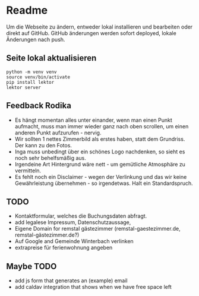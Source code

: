 # Readme

Um die Webseite zu ändern, entweder lokal installieren und bearbeiten oder direkt auf GitHub. GitHub änderungen werden sofort deployed, lokale Änderungen nach push.

## Seite lokal aktualisieren

    python -m venv venv
    source venv/bin/activate
    pip install lektor
    lektor server

## Feedback Rodika

- Es hängt momentan alles unter einander, wenn man einen Punkt aufmacht, muss man immer wieder ganz nach oben scrollen, um einen anderen Punkt aufzurufen - nervig.
- Wir sollten 1 nettes Zimmerbild als erstes haben, statt dem Grundriss. Der kann zu den Fotos.
- Inga muss unbedingt über ein schönes Logo nachdenken, so sieht es noch sehr behelfsmäßig aus.
- Irgendeine Art Hintergrund wäre nett - um gemütliche Atmosphäre zu vermitteln.
- Es fehlt noch ein Disclaimer - wegen der Verlinkung und das wir keine Gewährleistung übernehmen - so irgendetwas. Halt ein Standardspruch.

## TODO

- Kontaktformular, welches die Buchungsdaten abfragt.
- add legalese Impressum, Datenschutzaussage, 
- Eigene Domain for remstal gästezimmer (remstal-gaestezimmer.de, remstal-gästezimmer.de?)
- Auf Google and Gemeinde Winterbach verlinken
- extrapreise für ferienwohnung angeben

## Maybe TODO

- add js form that generates an (example) email
- add caldav integration that shows when we have free space left
